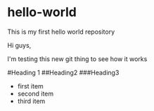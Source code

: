 # hello-world
This is my first hello world repository

Hi guys,

I'm testing this new git thing to see how it works

#Heading 1
##Heading2
###Heading3

* first item
* second item
* third item
